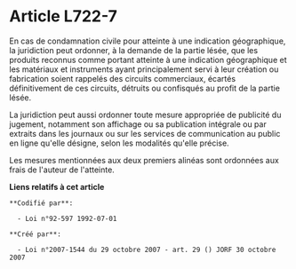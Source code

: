 # Article L722-7

En cas de condamnation civile pour atteinte à une indication géographique, la juridiction peut ordonner, à la demande de la
partie lésée, que les produits reconnus comme portant atteinte à une indication géographique et les matériaux et instruments
ayant principalement servi à leur création ou fabrication soient rappelés des circuits commerciaux, écartés définitivement de
ces circuits, détruits ou confisqués au profit de la partie lésée.

La juridiction peut aussi ordonner toute mesure appropriée de publicité du jugement, notamment son affichage ou sa
publication intégrale ou par extraits dans les journaux ou sur les services de communication au public en ligne qu'elle
désigne, selon les modalités qu'elle précise.

Les mesures mentionnées aux deux premiers alinéas sont ordonnées aux frais de l'auteur de l'atteinte.

**Liens relatifs à cet article**

	**Codifié par**:

	  - Loi n°92-597 1992-07-01

	**Créé par**:

	  - Loi n°2007-1544 du 29 octobre 2007 - art. 29 () JORF 30 octobre 2007
